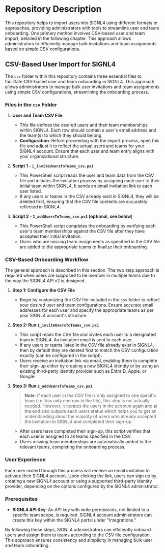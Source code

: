 # Repository Description

This repository helps to import users into SIGNL4 using different formats or approaches, providing administrators with tools to streamline user and team onboarding. One primary method involves CSV-based user and team import, detailed in the following chapter. This approach allows administrators to efficiently manage bulk invitations and team assignments based on simple CSV configurations.

## CSV-Based User Import for SIGNL4

The `csv` folder within this repository contains three essential files to facilitate CSV-based user and team onboarding in SIGNL4. This approach allows administrators to manage bulk user invitations and team assignments using simple CSV configurations, streamlining the onboarding process.

### Files in the `csv` Folder

1. **User and Team CSV File**  
   - This file defines the desired users and their team memberships within SIGNL4. Each row should contain a user's email address and the team(s) to which they should belong.
   - **Configuration**: Before proceeding with the import process, open this file and adjust it to reflect the actual users and teams for your SIGNL4 account. Ensure that each user and team entry aligns with your organizational structure.

2. **Script 1 - `1_inviteUsersToTeams_csv.ps1`**  
   - This PowerShell script reads the user and team data from the CSV file and initiates the invitation process by assigning each user to their initial team within SIGNL4. It sends an email invitation link to each user listed.
   - If any users or teams in the CSV already exist in SIGNL4, they will be deleted first, ensuring that the CSV file contents are accurately reflected in SIGNL4.

3. **Script 2 - `2_addUsersToTeams_csv.ps1` (optional, see below)**  
   - This PowerShell script completes the onboarding by verifying each user's team memberships against the CSV file after they have accepted their initial invitation.
   - Users who are missing team assignments as specified in the CSV file are added to the appropriate teams to finalize their onboarding.

### CSV-Based Onboarding Workflow
The general approach is described in this section.
The two step approach is required when users are supposed to be member in multiple teams due to the way the SIGNL4 API v2 is designed.

1. **Step 1: Configure the CSV File**  
   - Begin by customizing the CSV file included in the `csv` folder to reflect your desired user and team configurations. Ensure accurate email addresses for each user and specify the appropriate teams as per your SIGNL4 account's structure.

2. **Step 2: Run `1_inviteUsersToTeams_csv.ps1`**  
   - This script reads the CSV file and invites each user to a designated team in SIGNL4. An invitation email is sent to each user.
   - If any users or teams listed in the CSV file already exist in SIGNL4, then by default they are deleted first to match the CSV configuration exactly (can be configured in the script).
   - Users receive an invitation link via email, enabling them to complete their sign-up either by creating a new SIGNL4 identity or by using an existing third-party identity provider such as EntraID, Apple, or Google.

3. **Step 3: Run `2_addUsersToTeams_csv.ps1`**  
   > **Note**: If each user in the CSV file is only assigned to one specific team (i.e. has only one row in the file), this step is not  actually needed.
   However, it iterates the users in the account again and at the end also outputs each users status which helps you to get an understanding about the majority of users who already accepted the invitation to SIGNL4 and completed their sign-up.
   - After users have completed their sign-up, this script verifies that each user is assigned to all teams specified in the CSV.
   - Users missing team memberships are automatically added to the relevant teams, completing the onboarding process.

### User Experience

Each user invited through this process will receive an email invitation to activate their SIGNL4 account. Upon clicking the link, users can sign up by creating a new SIGNL4 account or using a supported third-party identity provider, depending on the options configured by the SIGNL4 administrator.

### Prerequisites

- **SIGNL4 API Key**: An API key with write permissions, not limited to a specific team scope, is required. SIGNL4 account administrators can create this key within the SIGNL4 portal under "Integrations."

By following these steps, SIGNL4 administrators can efficiently onboard users and assign them to teams according to the CSV file configuration. This approach ensures consistency and simplicity in managing bulk user and team onboarding.
